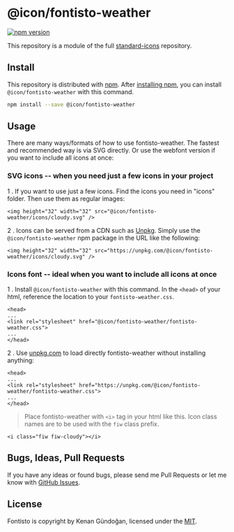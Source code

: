 # @icon/fontisto-weather

[![npm version](https://img.shields.io/npm/v/@icon/fontisto-weather.svg)](https://www.npmjs.org/package/@icon/fontisto-weather)

This repository is a module of the full [standard-icons][standard-icons] repository.

## Install

This repository is distributed with [npm]. After [installing npm][install-npm], you can install `@icon/fontisto-weather` with this command.

```bash
npm install --save @icon/fontisto-weather
```

## Usage

There are many ways/formats of how to use fontisto-weather. The fastest and recommended way is via SVG directly. Or use the webfont version if you want to include all icons at once:

### SVG icons -- when you need just a few icons in your project

1 . If you want to use just a few icons. Find the icons you need in "icons" folder. Then use them as regular images:

```
<img height="32" width="32" src="@icon/fontisto-weather/icons/cloudy.svg" />
```

2 . Icons can be served from a CDN such as [Unpkg][Unpkg]. Simply use the `@icon/fontisto-weather` npm package in the URL like the following:

```
<img height="32" width="32" src="https://unpkg.com/@icon/fontisto-weather/icons/cloudy.svg" />
```

### Icons font -- ideal when you want to include all icons at once

1 . Install `@icon/fontisto-weather` with this command. In the `<head>` of your html, reference the location to your `fontisto-weather.css`.

```
<head>
...
<link rel="stylesheet" href="@icon/fontisto-weather/fontisto-weather.css">
...
</head>
```

2 . Use [unpkg.com][Unpkg] to load directly fontisto-weather without installing anything:

```
<head>
...
<link rel="stylesheet" href="https://unpkg.com/@icon/fontisto-weather/fontisto-weather.css">
...
</head>
```

> Place fontisto-weather with `<i>` tag in your html like this. Icon class names are to be used with the `fiw` class prefix.

```
<i class="fiw fiw-cloudy"></i>
```


## Bugs, Ideas, Pull Requests

If you have any ideas or found bugs, please send me Pull Requests or let me know with [GitHub Issues][github issues].

## License

Fontisto is copyright by Kenan Gündoğan, licensed under the [MIT][license].

[license]: https://github.com/thecreation/icons/blob/master/modules/fontisto-weather/LICENSE
[standard-icons]: https://github.com/thecreation/standard-icons
[npm]: https://www.npmjs.com/
[install-npm]: https://docs.npmjs.com/getting-started/installing-node
[sass]: http://sass-lang.com/
[github issues]: https://github.com/thecreation/standard-icons/issues
[Unpkg]: https://unpkg.com